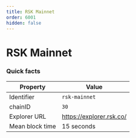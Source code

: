 ```yaml
---
title: RSK Mainnet
order: 6001
hidden: false
---
```


# RSK Mainnet

### Quick facts

<TableWrap>

| Property        | Value                    |
| --------------- | ------------------------ |
| Identifier      | `rsk-mainnet`            |
| chainID         | `30`                     |
| Explorer URL    | https://explorer.rsk.co/ |
| Mean block time | 15 seconds               |

</TableWrap>
